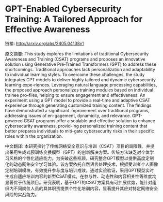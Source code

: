 # GPT-Enabled Cybersecurity Training: A Tailored Approach for Effective Awareness

链接: http://arxiv.org/abs/2405.04138v1

原文摘要:
This study explores the limitations of traditional Cybersecurity Awareness
and Training (CSAT) programs and proposes an innovative solution using
Generative Pre-Trained Transformers (GPT) to address these shortcomings.
Traditional approaches lack personalization and adaptability to individual
learning styles. To overcome these challenges, the study integrates GPT models
to deliver highly tailored and dynamic cybersecurity learning expe-riences.
Leveraging natural language processing capabilities, the proposed approach
personalizes training modules based on individual trainee pro-files, helping to
ensure engagement and effectiveness. An experiment using a GPT model to provide
a real-time and adaptive CSAT experience through generating customized training
content. The findings have demonstrated a significant improvement over
traditional programs, addressing issues of en-gagement, dynamicity, and
relevance. GPT-powered CSAT programs offer a scalable and effective solution to
enhance cybersecurity awareness, provid-ing personalized training content that
better prepares individuals to miti-gate cybersecurity risks in their specific
roles within the organization.

中文翻译:
本研究探讨了传统网络安全意识与培训（CSAT）项目的局限性，并提出采用生成式预训练变换模型（GPT）的创新解决方案。传统方法缺乏对个体学习风格的个性化适应能力。为突破这些瓶颈，研究整合GPT模型以提供高度定制化的动态网络安全学习体验。该方案依托自然语言处理技术，根据受训者个人画像定制培训模块，有效提升参与度与培训成效。通过实验验证，采用GPT模型实时生成自适应培训内容的新型CSAT模式，在参与性、动态性和内容相关性等维度均显著优于传统项目。研究表明，基于GPT的CSAT方案具有可扩展优势，能针对组织内不同岗位人员的具体职责提供个性化培训内容，显著提升其应对特定网络安全风险的实战能力。
